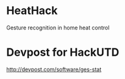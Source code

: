 # HeatHack
Gesture recognition in home heat control

# Devpost for HackUTD
http://devpost.com/software/ges-stat

